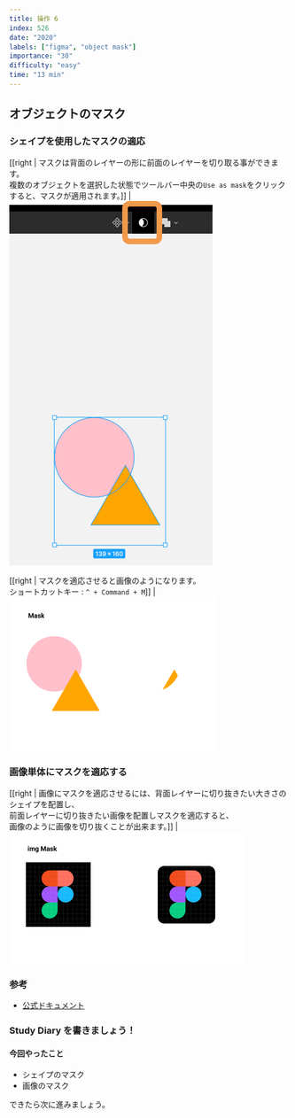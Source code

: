 ```yaml
---
title: 操作 6
index: 526
date: "2020"
labels: ["figma", "object mask"]
importance: "30"
difficulty: "easy"
time: "13 min"
---
```


## オブジェクトのマスク

### シェイプを使用したマスクの適応

[[right | マスクは背面のレイヤーの形に前面のレイヤーを切り取る事ができます。<br/>複数のオブジェクトを選択した状態でツールバー中央の`Use as mask`をクリックすると、マスクが適用されます。]]
| ![use-as-mask](./img/use-as-mask.png)

[[right | マスクを適応させると画像のようになります。<br/>ショートカットキー : `^ + Command + M`]]
| ![mask](./img/mask.png)

### 画像単体にマスクを適応する

[[right | 画像にマスクを適応させるには、背面レイヤーに切り抜きたい大きさのシェイプを配置し、<br/>前面レイヤーに切り抜きたい画像を配置しマスクを適応すると、<br/>画像のように画像を切り抜くことが出来ます。]]
| ![mask-img](./img/mask-img.png)

### 参考

- [公式ドキュメント](https://help.figma.com/hc/en-us/articles/360040450253-Masks)

### Study Diary を書きましょう！

#### 今回やったこと

- シェイプのマスク
- 画像のマスク

できたら次に進みましょう。
